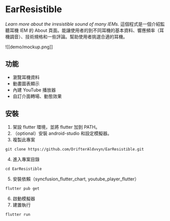 # EarResistible

*Learn more about the irresistible sound of many IEMs.*
這個程式是一個介紹監聽耳機 IEM 的 About 頁面。能讓使用者的到不同耳機的基本資料、響應頻率（耳機調音）、技術規格和一些評論。幫助使用者挑選合適的耳機。

![[demo/mockup.png]]

## 功能

- 瀏覽耳機資料
- 動畫圖表顯示
- 內建 YouTube 播放器
- 自訂介面轉場、動態效果

## 安裝

1. 架設 flutter 環境，並將 flutter 加到 PATH。
2. （optional）安裝 android-studio 和設定模擬器。
3. 複製此專案

```
git clone https://github.com/DrifterAldvvyn/EarResistible.git
```

4. 進入專案目錄 

```
cd EarResistible
```

5. 安裝依賴（syncfusion_flutter_chart, youtube_player_flutter）

```
flutter pub get
```

6. 啟動模擬器
7. 建置執行

```
flutter run
```
